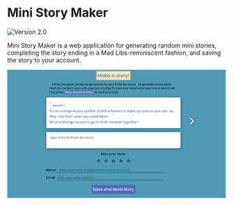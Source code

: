 # Mini Story Maker
![Version 2.0](https://img.shields.io/badge/version-2.0-green)

Mini Story Maker is a web application for generating random mini stories, completing the story ending in a Mad Libs-reminiscent fashion, and saving the story to your account. 

![Image preview of Make a Story Form ](https://raw.githubusercontent.com/ariabee/ministorymaker/master/readme-images/makeastory-preview.png)